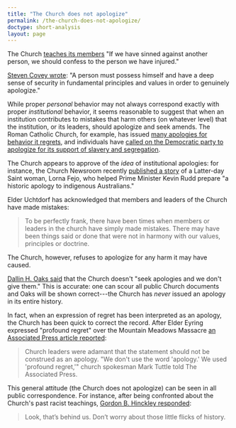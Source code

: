 ```yaml
---
title: "The Church does not apologize"
permalink: /the-church-does-not-apologize/
doctype: short-analysis
layout: page
---
```


The Church [teaches its members](https://www.churchofjesuschrist.org/manual/gospel-principles/chapter-19-repentance?lang=eng) "If we have sinned against another person, we should confess to the person we have injured."

[Steven Covey wrote](http://wealthygorilla.com/44-wise-stephen-covey-quotes-memorize/): "A person must possess himself and have a deep sense of security in fundamental principles and values in order to genuinely apologize."

While proper *personal* behavior may not always correspond exactly with proper *institutional* behavior, it seems reasonable to suggest that when an institution contributes to mistakes that harm others (on whatever level) that the institution, or its leaders, should apologize and seek amends.  The Roman Catholic Church, for example, has issued [many apologies for behavior it regrets](https://en.wikipedia.org/wiki/List_of_apologies_made_by_Pope_John_Paul_II), and individuals have [called on the Democratic party to apologize for its support of slavery and segregation](http://spectator.org/articles/63244/will-democrats-apologize-slavery-and-segregation).

The Church appears to approve of the *idea* of institutional apologies: for instance, the Church Newsroom recently [published a story](https://web.archive.org/web/20181206124842/http://www.mormonnewsroom.org/article/mormon-grandmother-helps-australian-prime-minister-say--sorry-) of a Latter-day Saint woman, Lorna Fejo, who helped Prime Minister Kevin Rudd prepare "a historic apology to indigenous Australians."

Elder Uchtdorf has acknowledged that members and leaders of the Church have made mistakes:

> To be perfectly frank, there have been times when members or leaders in the church have simply made mistakes. There may have been things said or done that were not in harmony with our values, principles or doctrine.

The Church, however, refuses to apologize for any harm it may have caused.

[Dallin H. Oaks said](http://www.sltrib.com/lifestyle/faith/2108746-155/we-all-can-be-more-civil) that the Church doesn't "seek apologies and we don't give them."  This is accurate: one can scour all public Church documents and Oaks will be shown correct---the Church has *never* issued an apology in its entire history.

In fact, when an expression of regret has been interpreted as an apology, the Church has been quick to correct the record.  After Elder Eyring expressed "profound regret" over the Mountain Meadows Massacre [an Associated Press article reported](https://web.archive.org/web/20190107212015/http://www.foxnews.com/printer_friendly_wires/2007Sep11/0,4675,PioneerMassacre,00.html):

> Church leaders were adamant that the statement should not be construed as an apology. "We don't use the word 'apology.' We used 'profound regret,'" church spokesman Mark Tuttle told The Associated Press.

This general attitude (the Church does not apologize) can be seen in all public correspondence.  For instance, after being confronted about the Church's past racist teachings, [Gordon B. Hinckley responded](http://www.cbsnews.com/news/an-interview-with-gordon-hinckley/2/):

> Look, that’s behind us. Don’t worry about those little flicks of history.
